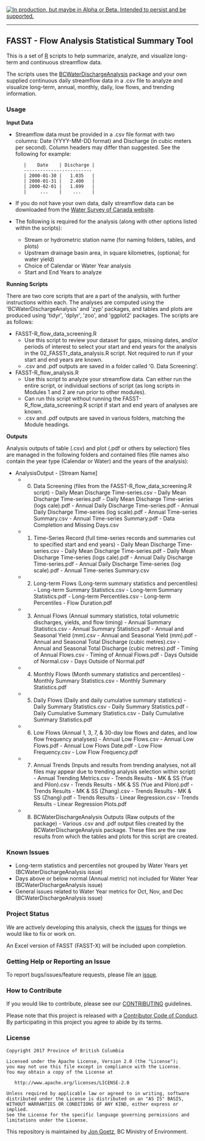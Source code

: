 <div id="devex-badge"><a rel="Exploration" href="https://github.com/BCDevExchange/docs/blob/master/discussion/projectstates.md"><img alt="In production, but maybe in Alpha or Beta. Intended to persist and be supported." style="border-width:0" src="https://assets.bcdevexchange.org/images/badges/exploration.svg" title="In production, but maybe in Alpha or Beta. Intended to persist and be supported." /></a></div>

---

## FASST - Flow Analysis Statistical Summary Tool

This is a set of [R](http://www.r-project.org) scripts to help summarize, analyze, and visualize long-term and continuous
streamflow data. 

The scripts uses the [BCWaterDischargeAnalysis](https://github.com/bcgov/BCWaterDischargeAnalysis/) package and 
your own supplied continuous daily streamflow data in a .csv file to analyze and visualize long-term, annual, monthly, daily, low flows, and trending information.


### Usage

**Input Data**

- Streamflow data must be provided in a .csv file format with two columns: Date (YYYY-MM-DD format) and Discharge (in cubic meters per second). Column headers may differ than suggested. See the following for example:

         |    Date    | Discharge |
         -------------------------
         | 2000-01-30 |   1.035   |
         | 2000-01-31 |   2.400   |
         | 2000-02-01 |   1.899   |
         |     ...    |    ...    |
                     
- If you do not have your own data, daily streamflow data can be downloaded from the 
  [Water Survey of Canada website](https://wateroffice.ec.gc.ca/search/historical_e.html).
  
- The following is required for the analysis (along with other options listed within the scripts):
    - Stream or hydrometric station name (for naming folders, tables, and plots)
    - Upstream drainage basin area, in square kilometres, (optional; for water yield)
    - Choice of Calendar or Water Year analysis
    - Start and End Years to analyze

**Running Scripts**

There are two core scripts that are a part of the analysis, with further instructions within each. The analyses are computed using the 'BCWaterDischargeAnalysis' and 'zyp' packages, and tables and plots are produced using 'tidyr', 'dplyr', 'zoo', and 'ggplot2' packages. The scripts are as follows:

- FASST-R_flow_data_screening.R
    - Use this script to review your dataset for gaps, missing dates, and/or periods of interest to select your start and end years for the analysis in the 02_FASSTr_data_analysis.R script. Not required to run if your start and end years are known.
    - .csv and .pdf outputs are saved in a folder called '0. Data Screening'.
- FASST-R_flow_analysis.R
    - Use this script to analyze your streamflow data. Can either run the entire script, or individual sections of script (as long scripts in Modules 1 and 2 are run prior to other modules).
    - Can run this script without running the FASST-R_flow_data_screening.R script if start and end years of analyses are known.
    - .csv and .pdf outputs are saved in various folders, matching the Module headings.

**Outputs**

Analysis outputs of table (.csv) and plot (.pdf or others by selection) files are managed in the following folders and contained files (file names also contain the year type (Calendar or Water) and the years of the analysis):

- AnalysisOutput - [Stream Name]
    - 0. Data Screening (files from the FASST-R_flow_data_screening.R script)
             - Daily Mean Discharge Time-series.csv
             - Daily Mean Discharge Time-series.pdf
             - Daily Mean Discharge Time-series (logs cale).pdf
             - Annual Daily Discharge Time-series.pdf
             - Annual Daily Discharge Time-series (log scale).pdf
             - Annual Time-series Summary.csv
             - Annual Time-series Summary.pdf
             - Data Completion and Missing Days.csv
    - 1. Time-Series Record (full time-series records and summaries cut to specified start and end years)
             - Daily Mean Discharge Time-series.csv
             - Daily Mean Discharge Time-series.pdf
             - Daily Mean Discharge Time-series (logs cale).pdf
             - Annual Daily Discharge Time-series.pdf
             - Annual Daily Discharge Time-series (log scale).pdf
             - Annual Time-series Summary.csv
    - 2. Long-term Flows (Long-term summary statistics and percentiles)
             - Long-term Summary Statistics.csv
             - Long-term Summary Statistics.pdf
             - Long-term Percentiles.csv
             - Long-term Percentiles - Flow Duration.pdf
    - 3. Annual Flows (Annual summary statistics, total volumetric discharges, yields, and flow timing)
             - Annual Summary Statistics.csv
             - Annual Summary Statistics.pdf
             - Annual and Seasonal Yield (mm).csv
             - Annual and Seasonal Yield (mm).pdf
             - Annual and Seasonal Total Discharge (cubic metres).csv
             - Annual and Seasonal Total Discharge (cubic metres).pdf
             - Timing of Annual Flows.csv
             - Timing of Annual Flows.pdf
             - Days Outside of Normal.csv
             - Days Outside of Normal.pdf
    - 4. Monthly Flows (Month summary statistics and percentiles)
             - Monthly Summary Statistics.csv
             - Monthly Summary Statistics.pdf
    - 5. Daily Flows (Daily and daily cumulative summary statistics)
             - Daily Summary Statistics.csv
             - Daily Summary Statistics.pdf
             - Daily Cumulative Summary Statistics.csv
             - Daily Cumulative Summary Statistics.pdf
    - 6. Low Flows (Annual 1, 3, 7, & 30-day low flows and dates, and low flow frequency analyses)
             - Annual Low Flows.csv
             - Annual Low Flows.pdf
             - Annual Low Flows Date.pdf
             - Low Flow Frequency.csv
             - Low Flow Frequency.pdf
    - 7. Annual Trends (Inputs and results from trending analyses, not all files may appear due to trending analysis selection within script)
             - Annual Trending Metrics.csv
             - Trends Results - MK & SS (Yue and Pilon).csv
             - Trends Results - MK & SS (Yue and Pilon).pdf
             - Trends Results - MK & SS (Zhang).csv
             - Trends Results - MK & SS (Zhang).pdf
             - Trends Results - Linear Regression.csv
             - Trends Results - Linear Regression Plots.pdf
    - 8. BCWaterDischargeAnalysis Outputs (Raw outputs of the package)
             - Various .csv and .pdf output files created by the BCWaterDischargeAnalysis package. These files are the raw results from which the tables and plots for this script are created.


### Known Issues
 - Long-term statistics and percentiles not grouped by Water Years yet (BCWaterDischargeAnalysis issue)
 - Days above or below normal (Annual metric) not included for Water Year (BCWaterDischargeAnalysis issue)
 - General issues related to Water Year metrics for Oct, Nov, and Dec (BCWaterDischargeAnalysis issue)


### Project Status

We are actively developing this analysis, check the 
[issues](https://github.com/bcgov/FASST/issues/) for things we would 
like to fix or work on.

An Excel version of FASST (FASST-X) will be included upon completion.

### Getting Help or Reporting an Issue

To report bugs/issues/feature requests, please file an [issue](https://github.com/bcgov/FASST/issues/).

### How to Contribute

If you would like to contribute, please see our [CONTRIBUTING](CONTRIBUTING.md) guidelines.

Please note that this project is released with a [Contributor Code of Conduct](CODE_OF_CONDUCT.md). By participating in this project you agree to abide by its terms.

### License

    Copyright 2017 Province of British Columbia

    Licensed under the Apache License, Version 2.0 (the "License");
    you may not use this file except in compliance with the License.
    You may obtain a copy of the License at 

       http://www.apache.org/licenses/LICENSE-2.0

    Unless required by applicable law or agreed to in writing, software
    distributed under the License is distributed on an "AS IS" BASIS,
    WITHOUT WARRANTIES OR CONDITIONS OF ANY KIND, either express or implied.
    See the License for the specific language governing permissions and
    limitations under the License.

This repository is maintained by [Jon Goetz](https://github.com/jongoetz
), BC Ministry of Environment.


